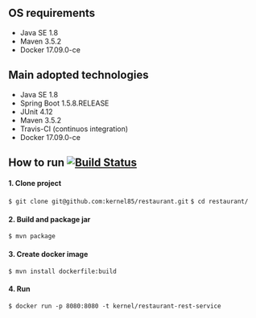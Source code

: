 ## OS requirements

- Java SE 1.8
- Maven 3.5.2
- Docker 17.09.0-ce

## Main adopted technologies

- Java SE 1.8
- Spring Boot 1.5.8.RELEASE
- JUnit 4.12
- Maven 3.5.2
- Travis-CI (continuos integration)
- Docker 17.09.0-ce

## How to run [![Build Status](https://travis-ci.org/kernel85/restaurant.svg?branch=master)](https://travis-ci.org/kernel85/restaurant)

#### 1. Clone project
```$ git clone git@github.com:kernel85/restaurant.git```
```$ cd restaurant/```

#### 2. Build and package jar
```$ mvn package```

#### 3. Create docker image
```$ mvn install dockerfile:build```

#### 4. Run
```$ docker run -p 8080:8080 -t kernel/restaurant-rest-service```
